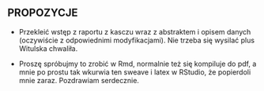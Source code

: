 ## PROPOZYCJE
 - Przekleić wstęp z raportu z kasczu wraz z abstraktem i opisem danych (oczywiście z odpowiednimi modyfikacjami). Nie trzeba się wysilać plus Witulska chwaliła.
  
- Proszę spróbujmy to zrobić w Rmd, normalnie też się kompiluje do pdf, a mnie po prostu tak wkurwia ten sweave i latex w RStudio, że popierdoli mnie zaraz. Pozdrawiam serdecznie. 